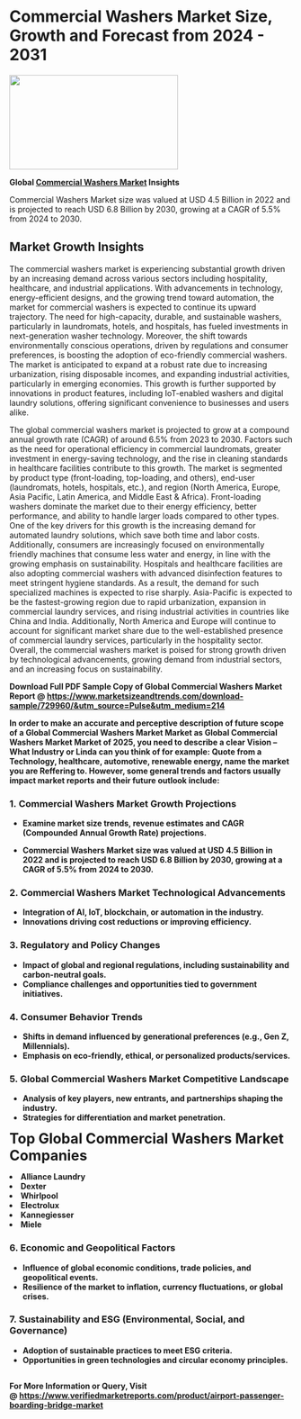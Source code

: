 <H1>Commercial Washers Market Size, Growth and Forecast from 2024 - 2031</H1><img class="aligncenter size-medium wp-image-584254" src="https://thirdeyenews.in/wp-content/uploads/2024/09/Global-Market-Research-300x168.jpeg" alt="" width="300" height="168" /><p><strong>Global&nbsp;<a href="https://www.marketsizeandtrends.com/download-sample/729960/&amp;utm_source=Pulse&amp;utm_medium=214">Commercial Washers Market</a> Insights</strong></p><p>Commercial Washers Market size was valued at USD 4.5 Billion in 2022 and is projected to reach USD 6.8 Billion by 2030, growing at a CAGR of 5.5% from 2024 to 2030.</p><p><h2>Market Growth Insights</h2> <p>The commercial washers market is experiencing substantial growth driven by an increasing demand across various sectors including hospitality, healthcare, and industrial applications. With advancements in technology, energy-efficient designs, and the growing trend toward automation, the market for commercial washers is expected to continue its upward trajectory. The need for high-capacity, durable, and sustainable washers, particularly in laundromats, hotels, and hospitals, has fueled investments in next-generation washer technology. Moreover, the shift towards environmentally conscious operations, driven by regulations and consumer preferences, is boosting the adoption of eco-friendly commercial washers. The market is anticipated to expand at a robust rate due to increasing urbanization, rising disposable incomes, and expanding industrial activities, particularly in emerging economies. This growth is further supported by innovations in product features, including IoT-enabled washers and digital laundry solutions, offering significant convenience to businesses and users alike.</p> <p><strong></strong></p> <p>The global commercial washers market is projected to grow at a compound annual growth rate (CAGR) of around 6.5% from 2023 to 2030. Factors such as the need for operational efficiency in commercial laundromats, greater investment in energy-saving technology, and the rise in cleaning standards in healthcare facilities contribute to this growth. The market is segmented by product type (front-loading, top-loading, and others), end-user (laundromats, hotels, hospitals, etc.), and region (North America, Europe, Asia Pacific, Latin America, and Middle East & Africa). Front-loading washers dominate the market due to their energy efficiency, better performance, and ability to handle larger loads compared to other types. One of the key drivers for this growth is the increasing demand for automated laundry solutions, which save both time and labor costs. Additionally, consumers are increasingly focused on environmentally friendly machines that consume less water and energy, in line with the growing emphasis on sustainability. Hospitals and healthcare facilities are also adopting commercial washers with advanced disinfection features to meet stringent hygiene standards. As a result, the demand for such specialized machines is expected to rise sharply. Asia-Pacific is expected to be the fastest-growing region due to rapid urbanization, expansion in commercial laundry services, and rising industrial activities in countries like China and India. Additionally, North America and Europe will continue to account for significant market share due to the well-established presence of commercial laundry services, particularly in the hospitality sector. Overall, the commercial washers market is poised for strong growth driven by technological advancements, growing demand from industrial sectors, and an increasing focus on sustainability. <p><strong></p><p><span class=""><strong>Download Full PDF Sample Copy of Global Commercial Washers Market Report</strong> @ <a href="https://www.marketsizeandtrends.com/download-sample/729960/&amp;utm_source=Pulse&amp;utm_medium=214" target="_blank">https://www.marketsizeandtrends.com/download-sample/729960/&amp;utm_source=Pulse&amp;utm_medium=214</a></span></p><p>In order to make an accurate and perceptive description of future scope of a Global&nbsp;Commercial Washers Market Market as Global&nbsp;Commercial Washers Market Market of 2025, you need to describe a clear Vision &ndash; What Industry or Linda can you think of for example: Quote from a Technology, healthcare, automotive, renewable energy, name the market you are Reffering to. However, some general trends and factors usually impact market reports and their future outlook include:</p><h3>1.&nbsp;<strong>Commercial Washers Market Growth Projections</strong></h3><ul><li>Examine market size trends, revenue estimates and CAGR (Compounded Annual Growth Rate) projections.</li><li><p>Commercial Washers Market size was valued at USD 4.5 Billion in 2022 and is projected to reach USD 6.8 Billion by 2030, growing at a CAGR of 5.5% from 2024 to 2030.</p></li></ul><h3>2.&nbsp;<strong>Commercial Washers Market Technological Advancements</strong></h3><ul><li>Integration of AI, IoT, blockchain, or automation in the industry.</li><li>Innovations driving cost reductions or improving efficiency.</li></ul><h3>3.&nbsp;<strong>Regulatory and Policy Changes</strong></h3><ul><li>Impact of global and regional regulations, including sustainability and carbon-neutral goals.</li><li>Compliance challenges and opportunities tied to government initiatives.</li></ul><h3>4.&nbsp;<strong>Consumer Behavior Trends</strong></h3><ul><li>Shifts in demand influenced by generational preferences (e.g., Gen Z, Millennials).</li><li>Emphasis on eco-friendly, ethical, or personalized products/services.</li></ul><h3>5.&nbsp;<strong>Global Commercial Washers Market Competitive Landscape</strong></h3><ul><li>Analysis of key players, new entrants, and partnerships shaping the industry.</li><li>Strategies for differentiation and market penetration.</li></ul><p data-pm-slice="1 1 []"><span style="color: inherit; font-family: inherit; font-size: 25px;">Top Global Commercial Washers Market Companies</span></p><div class="" data-test-id=""><p><li>Alliance Laundry</li><li> Dexter</li><li> Whirlpool</li><li> Electrolux</li><li> Kannegiesser</li><li> Miele</li></p></div><h3>6.&nbsp;<strong>Economic and Geopolitical Factors</strong></h3><ul><li>Influence of global economic conditions, trade policies, and geopolitical events.</li><li>Resilience of the market to inflation, currency fluctuations, or global crises.</li></ul><h3>7.&nbsp;<strong>Sustainability and ESG (Environmental, Social, and Governance)</strong></h3><ul><li>Adoption of sustainable practices to meet ESG criteria.</li><li>Opportunities in green technologies and circular economy principles.</li></ul><h2><strong style="font-size: 14px;">For More Information or Query, Visit @&nbsp;</strong><a style="background-color: #ffffff; font-size: 14px;" href="https://www.marketsizeandtrends.com/report/commercial-washers-market/" target="_blank">https://www.verifiedmarketreports.com/product/airport-passenger-boarding-bridge-market</a></h2>
